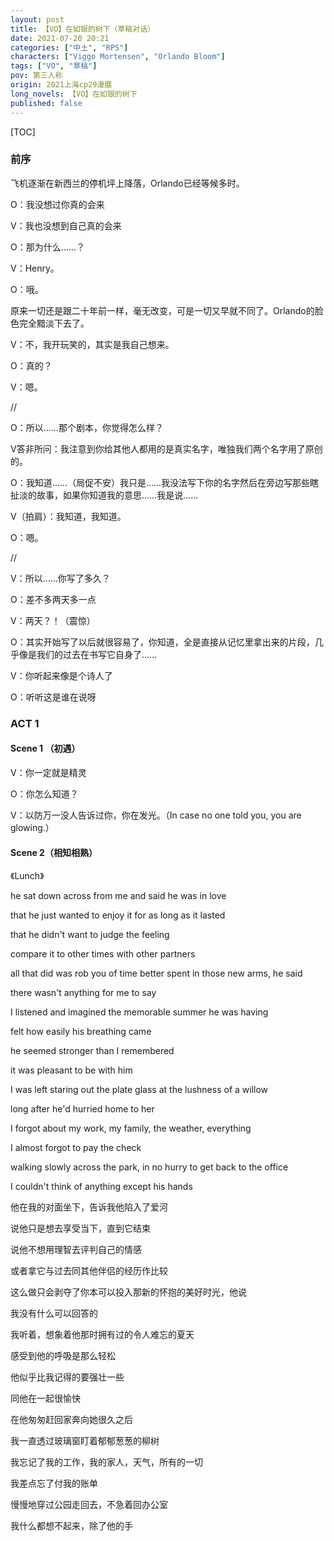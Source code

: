 ```yaml
---
layout: post
title: 【VO】在如银的树下（草稿对话）
date: 2021-07-20 20:21
categories: ["中土", "RPS"]
characters: ["Viggo Mortensen", "Orlando Bloom"]
tags: ["VO", "草稿"]
pov: 第三人称
origin: 2021上海cp29漫展
long_novels: 【VO】在如银的树下
published: false
---
```


[TOC]

### 前序

飞机逐渐在新西兰的停机坪上降落，Orlando已经等候多时。

O：我没想过你真的会来

V：我也没想到自己真的会来

O：那为什么……？

V：Henry。

O：哦。

原来一切还是跟二十年前一样，毫无改变，可是一切又早就不同了。Orlando的脸色完全黯淡下去了。

V：不，我开玩笑的，其实是我自己想来。

O：真的？

V：嗯。

//

O：所以……那个剧本，你觉得怎么样？

V答非所问：我注意到你给其他人都用的是真实名字，唯独我们两个名字用了原创的。

O：我知道……（局促不安）我只是……我没法写下你的名字然后在旁边写那些瞎扯淡的故事，如果你知道我的意思……我是说……

V（拍肩）：我知道，我知道。

O：嗯。

//

V：所以……你写了多久？

O：差不多两天多一点

V：两天？！（震惊）

O：其实开始写了以后就很容易了，你知道，全是直接从记忆里拿出来的片段，几乎像是我们的过去在书写它自身了……

V：你听起来像是个诗人了

O：听听这是谁在说呀

### ACT 1

#### Scene 1 （初遇）

V：你一定就是精灵

O：你怎么知道？

V：以防万一没人告诉过你，你在发光。（In case no one told you, you are glowing.）

#### Scene 2（相知相熟）

《Lunch》

he sat down across from me and said he was in love

that he just wanted to enjoy it for as long as it lasted

that he didn't want to judge the feeling

compare it to other times with other partners

all that did was rob you of time better spent in those new arms, he said

there wasn't anything for me to say

I listened and imagined the memorable summer he was having

felt how easily his breathing came

he seemed stronger than I remembered

it was pleasant to be with him

I was left staring out the plate glass at the lushness of a willow

long after he'd hurried home to her

I forgot about my work, my family, the weather, everything

I almost forgot to pay the check

walking slowly across the park, in no hurry to get back to the office

I couldn't think of anything except his hands



他在我的对面坐下，告诉我他陷入了爱河

说他只是想去享受当下，直到它结束

说他不想用理智去评判自己的情感

或者拿它与过去同其他伴侣的经历作比较

这么做只会剥夺了你本可以投入那新的怀抱的美好时光，他说

我没有什么可以回答的

我听着，想象着他那时拥有过的令人难忘的夏天

感受到他的呼吸是那么轻松

他似乎比我记得的要强壮一些

同他在一起很愉快

在他匆匆赶回家奔向她很久之后

我一直透过玻璃窗盯着郁郁葱葱的柳树

我忘记了我的工作，我的家人，天气，所有的一切

我差点忘了付我的账单

慢慢地穿过公园走回去，不急着回办公室

我什么都想不起来，除了他的手

